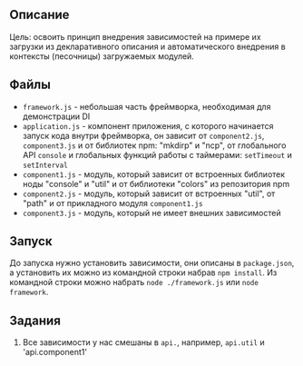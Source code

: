 ## Описание

Цель: освоить принцип внедрения зависимостей на примере их загрузки из
декларативного описания и автоматического внедрения в контексты (песочницы)
загружаемых модулей.

## Файлы

* `framework.js` - небольшая часть фреймворка, необходимая для демонстрации DI
* `application.js` - компонент приложения, с которого начинается запуск кода
  внутри фреймворка, он зависит от `component2.js`, `component3.js` и от
  библиотек npm: "mkdirp" и "ncp", от глобального API `console` и глобальных
  функций работы с таймерами: `setTimeout` и `setInterval`
* `component1.js` - модуль, который зависит от встроенных библиотек ноды
  "console" и "util" и от библиотеки "colors" из репозитория npm
* `component2.js` - модуль, который зависит от встроенных "util", от "path" и
  от прикладного модуля `component1.js`
* `component3.js` - модуль, который не имеет внешних зависимостей

## Запуск

До запуска нужно установить зависимости, они описаны в `package.json`,
а установить их можно из командной строки набрав `npm install`.
Из командной строки можно набрать `node ./framework.js` или `node framework`.

## Задания

1. Все зависимости у нас смешаны в `api.`, например, `api.util` и
'api.component1'